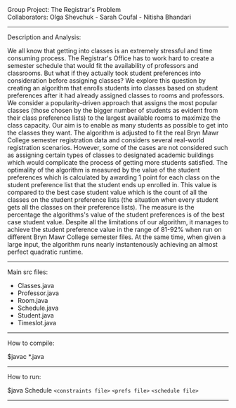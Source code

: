 
<div> Group Project: The Registrar's Problem </div>
<div> Collaborators: Olga Shevchuk - Sarah Coufal - Nitisha Bhandari </div>

________________

Description and Analysis:

We all know that getting into classes is an extremely stressful and time consuming process. The Registrar's Office has to work hard to create a semester schedule that would fit the availability of professors and classrooms. But what if they actually took student preferences into consideration before assigning classes? We explore this question by creating an algorithm that enrolls students into classes based on student preferences after it had already assigned classes to rooms and professors. We consider a popularity-driven approach that assigns the most popular classes (those chosen by the bigger number of students as evident from their class preference lists) to the largest available rooms to maximize the class capacity. Our aim is to enable as many students as possible to get into the classes they want. The algorithm is adjusted to fit the real Bryn Mawr College semester registration data and considers several real-world registration scenarios. However, some of the cases are not considered such as assigning certain types of classes to designated academic buildings which would complicate the process of getting more students satisfied. The optimality of the algorithm is measured by the value of the student preferences which is calculated by awarding 1 point for each class on the student preference list that the student ends up enrolled in. This value is compared to the best case student value which is the count of all the classes on the student preference lists (the situation when every student gets all the classes on their preference lists). The measure is the percentage the algorithms's value of the student preferences is of the best case student value. Despite all the limitations of our algorithm, it manages to achieve the student preference value in the range of 81-92% when run on different Bryn Mawr College semester files. At the same time, when given a large input, the algorithm runs nearly instantenously achieving an almost perfect quadratic runtime.

__________________


Main src files:

- Classes.java
- Professor.java
- Room.java
- Schedule.java
- Student.java
- Timeslot.java
________________

How to compile:

$javac *.java

________________

How to run:

$java Schedule `<constraints file>` `<prefs file>` `<schedule file>`
  
________________  
 
